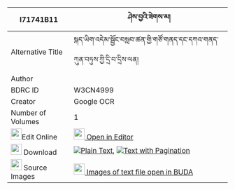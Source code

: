 |I71741B11|ཤེས་བྱའི་ཟེགས་མ། 
| --- | --- 
|Alternative Title |སྐད་ཡིག་འདེམ་སྦྱོང་བསླབ་ཚན་གྱི་གཙོ་གནད་དང་དཀའ་གནད་ཀུན་བཏུས་ཀྱི་དྲི་བ་དྲིས་ལན།
|Author | 
|BDRC ID | W3CN4999
|Creator | Google OCR
|Number of Volumes| 1
|<img width="25" src="https://img.icons8.com/color/25/000000/edit-property.png">Edit Online| [<img width="25" src="https://avatars.githubusercontent.com/u/45091458?s=200&v=4"> Open in Editor](http://editor.openpecha.org/I71741B11)
|<img width="25" src="https://img.icons8.com/fluent/48/000000/download-2.png"/>  Download | [![](https://img.icons8.com/color/20/000000/txt.png)Plain Text](https://github.com/Openpecha/I71741B11/releases/download/v1/sheja_i_zekma_plain_I71741B11.zip), [![](https://img.icons8.com/color/20/000000/txt.png)Text with Pagination](https://github.com/Openpecha/I71741B11/releases/download/v1/sheja_i_zekma_pages_I71741B11.zip)
|<img width="25" src="https://img.icons8.com/plasticine/100/000000/pictures-folder.png"/>  Source Images | [<img width="25" src="https://library.bdrc.io/icons/BUDA-small.svg"> Images of text file open in BUDA](https://library.bdrc.io/show/bdr:W3CN4999)